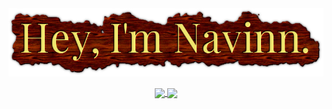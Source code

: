 <!-- <h5 align="center">
  <a href="https://navn.me/" target="_blank">
    <img width="700" src="./assets/info.svg" />
  </a>
</h5> -->
<!--
```
/*

                            .ohhs+:`                    
                             `/mMMMmy/.                 
                                /NMMMMMd+`              
                                 oMMMMMMMMy.            
                       `:/osyhdmNMMMMMMMMMMN-           
                   -ohNMMMMMMMMMMMMMMMMMMMMMN.          
                -sNMMMMMmhhyyyhmMMMMMMMMMMMMMh          
              :dMMMNy+.          -+dMMMMMMMMMM.         
            -dMMMd/                 -hMMMMMMMM+ +yy/    
           oMMMd:                     /MMMMMMMmmMMMMm-  
          yMMMo                        +MMMMMMMMMMMMMN` 
         yMMM/             -hds  +yo`   NMMMMMMMMMMMMM/ 
        +MMM+       .+.    -mNy `NMM:   NMMMMMMMMMMMMM+ 
       `NMMd       +MMd           .`    NMMMMMMMMMMMMM. 
       +MMM:      /MMMM:                :sdMMMMMMMMMMy  
       dMm+       mMMMMm`                  `MMMMMMMMd`  
       h:         MMMMMMm.                 oMMMMMMMd`   
                  NMMMMMMMy-             .yMMMMMMMo     
                  yMMMMMMMMMmy+-.` ``-/smMMMMMMMy.      
                  .MMMMMMMMMMMMMMMMMMMMMMMMMMmo`        
                   /MMMMMMMMMMMMMMMMMMMMMNh+.           
                    /MMMMMMMMMMMMMNdys+:`               
                     -dMMMMMMMMMd.                      
                       -odMMMMMMM+                      
                          `/sdMMMMmo.                   
                               .:+oyyo.                    
                                                              */
 
export const navn: WhoAmI<User> = {
  name: 'Navinn Ravindaran',
  school: 'CS + Stats 2023 @UToronto',
  work: 'Full Stack Developer @Halo + Incoming @MLH',
  quote: async () => {
    return Promise.resolve(
      'Why waste time say lot word when few word do trick.'
    )
  },
}
```
 -->
 <div align="center"><img width="700" align="center" src="./assets/name.png" /></div>
<br />
<div align="center">
<a href="https://navn.me" target="_blank">
  <img width="350" align="center" src="https://github-readme-stats.vercel.app/api?username=navn-r&theme=merko">
  </a>
<!-- <a href="https://www.youtube.com/watch?v=dQw4w9WgXcQ" target="_blank">
  <img src="./assets/Logo.svg" height="115">
</a> -->
<a href="https://navn.me" target="_blank">
  <img width="350" align="center" src="https://github-readme-stats.vercel.app/api/wakatime?username=navn&theme=merko&langs_count=5">
</a>
</div>
